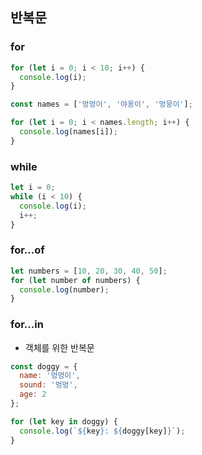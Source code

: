 ## 반복문

### for

```javascript
for (let i = 0; i < 10; i++) {
  console.log(i);
}
```

```javascript
const names = ['멍멍이', '야옹이', '멍뭉이'];

for (let i = 0; i < names.length; i++) {
  console.log(names[i]);
}
```

### while

```javascript
let i = 0;
while (i < 10) {
  console.log(i);
  i++;
}
```



### for...of

```javascript
let numbers = [10, 20, 30, 40, 50];
for (let number of numbers) {
  console.log(number);
}
```



### for...in

- 객체를 위한 반복문

```javascript
const doggy = {
  name: '멍멍이',
  sound: '멍멍',
  age: 2
};

for (let key in doggy) {
  console.log(`${key}: ${doggy[key]}`);
}
```
